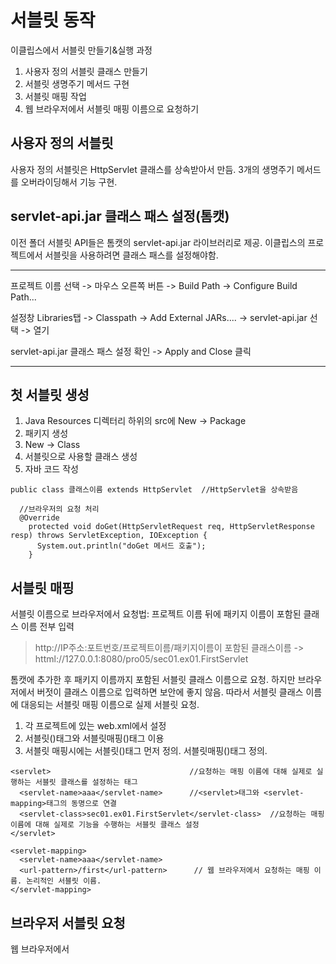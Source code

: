 # 서블릿 동작
이클립스에서 서블릿 만들기&실행 과정
1. 사용자 정의 서블릿 클래스 만들기
2. 서블릿 생명주기 메서드 구현
3. 서블릿 매핑 작업
4. 웹 브라우저에서 서블릿 매핑 이름으로 요청하기

## 사용자 정의 서블릿
사용자 정의 서블릿은 HttpServlet 클래스를 상속받아서 만듬.
3개의 생명주기 메서드를 오버라이딩해서 기능 구현.

## servlet-api.jar 클래스 패스 설정(톰캣)
이전 폴더 서블릿 API들은 톰캣의 servlet-api.jar 라이브러리로 제공. 이클립스의 프로젝트에서 서블릿을 사용하려면 클래스 패스를 설정해야함.
___
프로젝트 이름 선택 -> 마우스 오른쪽 버튼 -> Build Path -> Configure Build Path...

설정창 Libraries탭 -> Classpath -> Add External JARs.... -> servlet-api.jar 선택 -> 열기

servlet-api.jar 클래스 패스 설정 확인 -> Apply and Close 클릭
___

## 첫 서블릿 생성
1. Java Resources 디렉터리 하위의 src에 New -> Package
2. 패키지 생성
3. New -> Class
4. 서블릿으로 사용할 클래스 생성
5. 자바 코드 작성

```
public class 클래스이름 extends HttpServlet  //HttpServlet을 상속받음

  //브라우저의 요청 처리
  @Override
    protected void doGet(HttpServletRequest req, HttpServletResponse resp) throws ServletException, IOException {
      System.out.println("doGet 메서드 호출");
    }
```

## 서블릿 매핑
서블릿 이름으로 브라우저에서 요청법: 프로젝트 이름 뒤에 패키지 이름이 포함된 클래스 이름 전부 입력
> http://IP주소:포트번호/프로젝트이름/패키지이름이 포함된 클래스이름 -> httml://127.0.0.1:8080/pro05/sec01.ex01.FirstServlet

톰캣에 추가한 후 패키지 이름까지 포함된 서블릿 클래스 이름으로 요청. 하지만 브라우저에서 버젓이 클래스 이름으로 입력하면 보안에 좋지 않음. 따라서 서블릿 클래스 이름에 대응되는 서블릿 매핑 이름으로 실제 서블릿 요청.
1. 각 프로젝트에 있는 web.xml에서 설정
2. 서블릿(<servlet>)태그와 서블릿매핑(<servlet-mapping>)태그 이용
3. 서블릿 매핑시에는 서블릿(<servlet>)태그 먼저 정의. 서블릿매핑(<servlet-mapping>)태그 정의.

```
<servlet>                               //요청하는 매핑 이름에 대해 실제로 실행하는 서블릿 클래스를 설정하는 태그
  <servlet-name>aaa</servlet-name>      //<servlet>태그와 <servlet-mapping>태그의 동명으로 연결
  <servlet-class>sec01.ex01.FirstServlet</servlet-class>  //요청하는 매핑 이름에 대해 실제로 기능을 수행하는 서블릿 클래스 설정
</servlet>

<servlet-mapping>
  <servlet-name>aaa</servlet-name>
  <url-pattern>/first</url-pattern>      // 웹 브라우저에서 요청하는 매핑 이름. 논리적인 서블릿 이름.
</servlet-mapping>
```

## 브라우저 서블릿 요청
웹 브라우저에서
